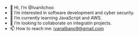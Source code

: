 - 👋 Hi, I’m @Ivanitchoo
- 👀 I’m interested in software development and cyber security.
- 🌱 I’m currently learning JavaScript and AWS.  
- 💞️ I’m looking to collaborate on integratin projects.
- 📫 How to reach me: ivanalbano9@gmail.com

<!---
Ivanitchoo/Ivanitchoo is a ✨ special ✨ repository because its `README.md` (this file) appears on your GitHub profile.
You can click the Preview link to take a look at your changes.
--->
